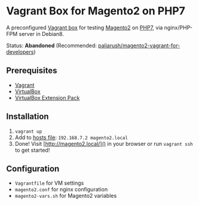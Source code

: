 # Vagrant Box for Magento2 on PHP7

A preconfigured [Vagrant box](https://atlas.hashicorp.com/rasmus/boxes/php7dev) 
for testing [Magento2](https://github.com/magento/magento2) 
on [PHP7](http://php7-tutorial.com/), via nginx/PHP-FPM server in Debian8.

Status: **Abandoned** (Recommended: [paliarush/magento2-vagrant-for-developers](https://github.com/paliarush/magento2-vagrant-for-developers))

## Prerequisites
* [Vagrant](https://www.vagrantup.com/)  
* [VirtualBox](https://www.virtualbox.org/)  
* [VirtualBox Extension Pack](https://www.virtualbox.org/wiki/Downloads)  

## Installation
1. `vagrant up`  
2. Add to [hosts file](http://www.howtogeek.com/howto/27350/beginner-geek-how-to-edit-your-hosts-file/): `192.168.7.2 magento2.local`  
3. Done! Visit [http://magento2.local/]() in your browser or run `vagrant ssh` to get started!

## Configuration
* `Vagrantfile` for VM settings
* `magento2.conf` for nginx configuration 
* `magento2-vars.sh` for Magento2 variables

